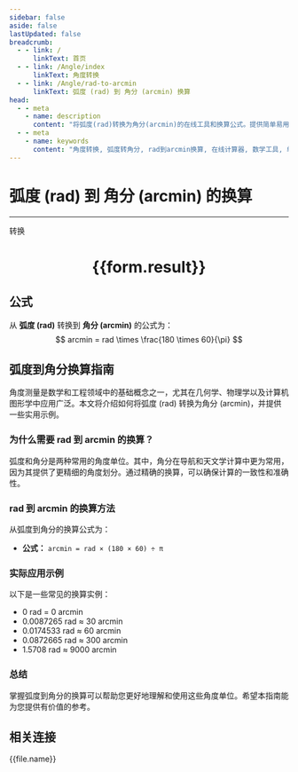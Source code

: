 ```yaml
---
sidebar: false
aside: false
lastUpdated: false
breadcrumb:
  - - link: /
      linkText: 首页
  - - link: /Angle/index
      linkText: 角度转换
  - - link: /Angle/rad-to-arcmin
      linkText: 弧度 (rad) 到 角分 (arcmin) 换算
head:
  - - meta
    - name: description
      content: "将弧度(rad)转换为角分(arcmin)的在线工具和换算公式。提供简单易用的角度单位转换计算器。"
  - - meta
    - name: keywords
      content: "角度转换, 弧度转角分, rad到arcmin换算, 在线计算器, 数学工具, 单位转换"
---
```

# 弧度 (rad) 到 角分 (arcmin) 的换算
---
<script setup>
import { onMounted, reactive, inject, ref } from 'vue'
import { NButton, NForm, NFormItem, NInput, NInputNumber, NSelect, NCard, useMessage,NGrid ,NGi } from 'naive-ui'
import { defineClientComponent } from 'vitepress'
import { Angle } from '../../files';
const convert = inject('convert')

const form = reactive({
  number: null,
  result: '',
})

const convertHandler = () => {
  if (form.number !== null && !isNaN(form.number)) {
    const convertedValue = parseFloat(form.number) * 180 * 60 / Math.PI
    form.result = `${form.number}rad = ${convertedValue.toFixed(4)}arcmin`
  } else {
    form.result = '请输入有效的数值。'
  }
}
</script>

<n-form size="large" :model="form">
  <n-form-item label="弧度 (rad)">
    <n-input-number v-model:value="form.number" placeholder="输入弧度" style="width: 100%" />
  </n-form-item>
  <n-form-item>
    <n-button type="primary" @click="convertHandler" block>转换</n-button>
  </n-form-item>
</n-form>

<n-card  embedded :bordered="false" hoverable>
  <div  style="text-align:center">
    <h1>{{form.result}}</h1>
  </div>
</n-card>

## 公式

从 **弧度 (rad)** 转换到 **角分 (arcmin)** 的公式为：
$$ arcmin = rad \times \frac{180 \times 60}{\pi} $$

## 弧度到角分换算指南

角度测量是数学和工程领域中的基础概念之一，尤其在几何学、物理学以及计算机图形学中应用广泛。本文将介绍如何将弧度 (rad) 转换为角分 (arcmin)，并提供一些实用示例。

### 为什么需要 rad 到 arcmin 的换算？

弧度和角分是两种常用的角度单位。其中，角分在导航和天文学计算中更为常用，因为其提供了更精细的角度划分。通过精确的换算，可以确保计算的一致性和准确性。

### rad 到 arcmin 的换算方法

从弧度到角分的换算公式为：

- **公式：** `arcmin = rad × (180 × 60) ÷ π`

### 实际应用示例

以下是一些常见的换算实例：

- 0 rad = 0 arcmin
- 0.0087265 rad ≈ 30 arcmin
- 0.0174533 rad ≈ 60 arcmin
- 0.0872665 rad ≈ 300 arcmin
- 1.5708 rad ≈ 9000 arcmin

### 总结

掌握弧度到角分的换算可以帮助您更好地理解和使用这些角度单位。希望本指南能为您提供有价值的参考。

## 相关连接
<n-grid x-gap="12" :cols="3">
  <n-gi v-for="(file, index) in Angle" :key="index">
    <n-button
      text
      tag="a"
      :href="file.path"
      type="primary"
    >
      {{file.name}}
    </n-button>
  </n-gi>
</n-grid>